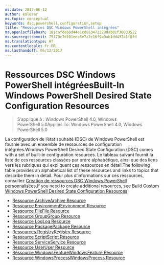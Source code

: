 ```yaml
---
ms.date: 2017-06-12
author: eslesar
ms.topic: conceptual
keywords: dsc,powershell,configuration,setup
title: "Ressources DSC Windows PowerShell intégrées"
ms.openlocfilehash: 181cafde60d44a1cd663472279dab01f38833522
ms.sourcegitcommit: 75f70c7df01eea5e7a2c16f9a3ab1dd437a1f8fd
ms.translationtype: HT
ms.contentlocale: fr-FR
ms.lasthandoff: 06/12/2017
---
```

# <a name="built-in-windows-powershell-desired-state-configuration-resources"></a><span data-ttu-id="5fbad-103">Ressources DSC Windows PowerShell intégrées</span><span class="sxs-lookup"><span data-stu-id="5fbad-103">Built-In Windows PowerShell Desired State Configuration Resources</span></span>

> <span data-ttu-id="5fbad-104">S’applique à : Windows PowerShell 4.0, Windows PowerShell 5.0</span><span class="sxs-lookup"><span data-stu-id="5fbad-104">Applies To: Windows PowerShell 4.0, Windows PowerShell 5.0</span></span>

<span data-ttu-id="5fbad-105">La configuration de l’état souhaité (DSC) de Windows PowerShell est fournie avec un ensemble de ressources de configuration intégrées.</span><span class="sxs-lookup"><span data-stu-id="5fbad-105">Windows PowerShell Desired State Configuration (DSC) comes with a set of built-in configuration resources.</span></span> <span data-ttu-id="5fbad-106">Le tableau suivant fournit la liste de ces ressources classées par ordre alphabétique, ainsi que des liens vers les rubriques qui expliquent ces ressources en détail.</span><span class="sxs-lookup"><span data-stu-id="5fbad-106">The following table provides an alphabetical list of these resources and links to topics that describe them in detail.</span></span> <span data-ttu-id="5fbad-107">Pour plus d’informations sur ces ressources, consultez [Création de ressources DSC Windows PowerShell personnalisées](authoringResource.md).</span><span class="sxs-lookup"><span data-stu-id="5fbad-107">If you need to create additional resources, see [Build Custom Windows PowerShell Desired State Configuration Resources](authoringResource.md)</span></span>

* [<span data-ttu-id="5fbad-108">Ressource Archive</span><span class="sxs-lookup"><span data-stu-id="5fbad-108">Archive Resource</span></span>](archiveResource.md)
* [<span data-ttu-id="5fbad-109">Ressource Environment</span><span class="sxs-lookup"><span data-stu-id="5fbad-109">Environment Resource</span></span>](environmentResource.md)
* [<span data-ttu-id="5fbad-110">Ressource File</span><span class="sxs-lookup"><span data-stu-id="5fbad-110">File Resource</span></span>](fileResource.md)
* [<span data-ttu-id="5fbad-111">Ressource Group</span><span class="sxs-lookup"><span data-stu-id="5fbad-111">Group Resource</span></span>](groupResource.md)
* [<span data-ttu-id="5fbad-112">Ressource Log</span><span class="sxs-lookup"><span data-stu-id="5fbad-112">Log Resource</span></span>](logResource.md)
* [<span data-ttu-id="5fbad-113">Ressource Package</span><span class="sxs-lookup"><span data-stu-id="5fbad-113">Package Resource</span></span>](packageResource.md)
* [<span data-ttu-id="5fbad-114">Ressources Registry</span><span class="sxs-lookup"><span data-stu-id="5fbad-114">Registry Resource</span></span>](registryResource.md)
* [<span data-ttu-id="5fbad-115">Ressource Script</span><span class="sxs-lookup"><span data-stu-id="5fbad-115">Script Resource</span></span>](scriptResource.md)
* [<span data-ttu-id="5fbad-116">Ressource Service</span><span class="sxs-lookup"><span data-stu-id="5fbad-116">Service Resource</span></span>](serviceResource.md)
* [<span data-ttu-id="5fbad-117">Ressource User</span><span class="sxs-lookup"><span data-stu-id="5fbad-117">User Resource</span></span>](userResource.md)
* [<span data-ttu-id="5fbad-118">Ressource WindowsFeature</span><span class="sxs-lookup"><span data-stu-id="5fbad-118">WindowsFeature Resource</span></span>](windowsfeatureResource.md)
* [<span data-ttu-id="5fbad-119">Ressource WindowsProcess</span><span class="sxs-lookup"><span data-stu-id="5fbad-119">WindowsProcess Resource</span></span>](windowsProcessResource.md)

